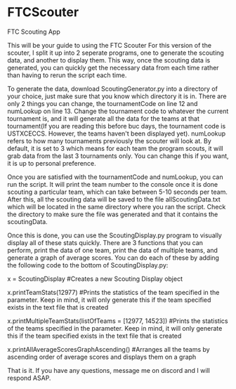 # FTCScouter
FTC Scouting App

This will be your guide to using the FTC Scouter
For this version of the scouter, I split it up into 2 seperate programs, one to generate the scouting data, and another to display them. This way, once the scouting data is generated, you can quickly get the necessary data from each time rather than having to rerun the script each time. 

To generate the data, download ScoutingGenerator.py into a directory of your choice, just make sure that you know which directory it is in. There are only 2 things you can change, the tournamentCode on line 12 and numLookup on line 13. Change the tournament code to whatever the current tournament is, and it will generate all the data for the teams at that tournament(If you are reading this before buc days, the tournament code is USTXCECCS. However, the teams haven't been displayed yet). numLookup refers to how many tournaments previously the scouter will look at. By default, it is set to 3 which means for each team the program scouts, it will grab data from the last 3 tournaments only. You can change this if you want, it is up to personal preference. 

Once you are satisfied with the tournamentCode and numLookup, you can run the script. It will print the team number to the console once it is done scouting a particular team, which can take between 5-10 seconds per team. After this, all the scouting data will be saved to the file allScoutingData.txt which will be located in the same directory where you ran the script. Check the directory to make sure the file was generated and that it contains the scoutingData.

Once this is done, you can use the ScoutingDisplay.py program to visually display all of these stats quickly. There are 3 functions that you can perform, print the data of one team, print the data of multiple teams, and generate a graph of average scores. You can do each of these by adding the following code to the bottom of ScoutingDisplay.py:

x = ScoutingDisplay #Creates a new Scouting Display object

x.printTeamStats(12977) #Prints the statistics of the team specified in the parameter. Keep in mind, it will only generate this if the team specified exists in the text file that is created

x.printMultipleTeamStats(listOfTeams = [12977, 14523]) #Prints the statistics of the teams specified in the parameter. Keep in mind, it will only generate this if the team specified exists in the text file that is created

x.printAllAverageScoresGraphAscending() #Arranges all the teams by ascending order of average scores and displays them on a graph

That is it. If you have any questions, message me on discord and I will respond ASAP. 
